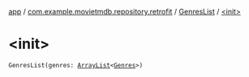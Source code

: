 [app](../../index.md) / [com.example.movietmdb.repository.retrofit](../index.md) / [GenresList](index.md) / [&lt;init&gt;](./-init-.md)

# &lt;init&gt;

`GenresList(genres: `[`ArrayList`](https://kotlinlang.org/api/latest/jvm/stdlib/kotlin.collections/-array-list/index.html)`<`[`Genres`](../-genres/index.md)`>)`